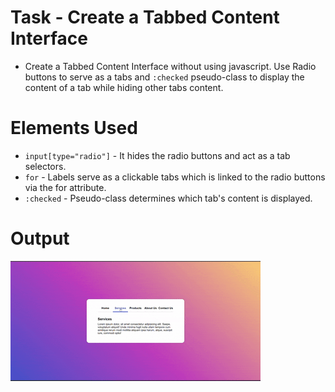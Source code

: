 # Task - Create a Tabbed Content Interface

- Create a Tabbed Content Interface without using javascript. Use Radio buttons to serve as a tabs and ```:checked``` pseudo-class to display the content of a tab while hiding other tabs content.

# Elements Used

- ```input[type="radio"]``` - It hides the radio buttons and act as a tab selectors.
- ```for``` - Labels serve as a clickable tabs which is linked to the radio buttons via the for attribute.
- ```:checked``` - Pseudo-class determines which tab's content is displayed.

# Output

![Tabbed-Content-Interface](./assets/tabbed-content.gif)